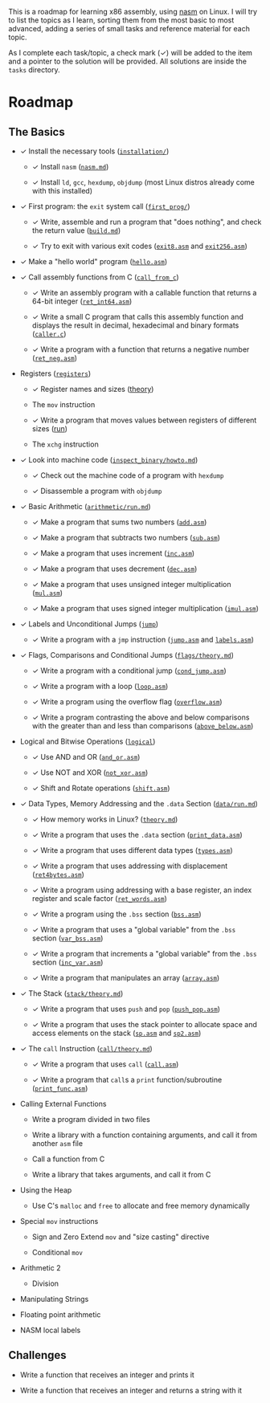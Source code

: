 This is a roadmap for learning x86 assembly, using
[nasm](https://www.nasm.us/) on Linux. I will try to list the topics as I
learn, sorting them from the most basic to most advanced, adding a series of
small tasks and reference material for each topic.

As I complete each task/topic, a check mark (✓) will be added to the item
and a pointer to the solution will be provided. All solutions are inside
the `tasks` directory.

# Roadmap

## The Basics

* ✓ Install the necessary tools ([`installation/`](tasks/installation))

  * ✓ Install `nasm` ([`nasm.md`](tasks/installation/nasm.md))

  * ✓ Install `ld`, `gcc`, `hexdump`, `objdump` (most Linux distros 
  already come with this installed)

* ✓ First program: the `exit` system call ([`first_prog/`](tasks/first_prog))

  * ✓ Write, assemble and run a program that "does nothing", and check 
  the return value ([`build.md`](tasks/first_prog/build.md))

  * ✓ Try to exit with various exit codes 
  ([`exit8.asm`](tasks/first_prog/exit8.asm) and
  [`exit256.asm`](tasks/first_prog/exit256.asm))

* ✓ Make a "hello world" program ([`hello.asm`](tasks/helloworld/hello.asm))

* ✓ Call assembly functions from C ([`call_from_c`](tasks/call_from_c/run.md))

  * ✓ Write an assembly program with a callable function that returns a
  64-bit integer ([`ret_int64.asm`](tasks/call_from_c/ret_int64.asm))

  * ✓ Write a small C program that calls this assembly function and displays
  the result in decimal, hexadecimal and binary formats 
  ([`caller.c`](tasks/call_from_c/caller.c))

  * ✓ Write a program with a function that returns a negative number
  ([`ret_neg.asm`](tasks/call_from_c/ret_neg.asm))

* Registers ([`registers`](tasks/registers))

  * ✓ Register names and sizes ([theory](tasks/registers/theory.md))

  * The `mov` instruction

  * ✓ Write a program that moves values between registers of different sizes
  ([run](tasks/registers/run.md))

  * The `xchg` instruction

* ✓ Look into machine code 
  ([`inspect_binary/howto.md`](tasks/inspect_binary/howto.md))

  * ✓ Check out the machine code of a program with `hexdump`

  * ✓ Disassemble a program with `objdump`

* ✓ Basic Arithmetic ([`arithmetic/run.md`](tasks/arithmetic/run.md))

  * ✓ Make a program that sums two numbers 
  ([`add.asm`](tasks/arithmetic/add.asm))

  * ✓ Make a program that subtracts two numbers
  ([`sub.asm`](tasks/arithmetic/sub.asm))
  
  * ✓ Make a program that uses increment
  ([`inc.asm`](tasks/arithmetic/inc.asm))

  * ✓ Make a program that uses decrement
  ([`dec.asm`](tasks/arithmetic/dec.asm))

  * ✓ Make a program that uses unsigned integer multiplication
  ([`mul.asm`](tasks/arithmetic/mul.asm))
  
  * ✓ Make a program that uses signed integer multiplication
  ([`imul.asm`](tasks/arithmetic/imul.asm))

* ✓ Labels and Unconditional Jumps ([`jump`](tasks/jump))

  * ✓ Write a program with a `jmp` instruction
  ([`jump.asm`](tasks/jump/jump.asm) and [`labels.asm`](tasks/jump/labels.asm))

* ✓ Flags, Comparisons and Conditional Jumps 
  ([`flags/theory.md`](tasks/flags/theory.md))

  * ✓ Write a program with a conditional jump 
  ([`cond_jump.asm`](tasks/flags/cond_jump.asm))

  * ✓ Write a program with a loop ([`loop.asm`](tasks/flags/loop.asm))

  * ✓ Write a program using the overflow flag
  ([`overflow.asm`](tasks/flags/overflow.asm))

  * ✓ Write a program contrasting the above and below comparisons with the
  greater than and less than comparisons
  ([`above_below.asm`](tasks/flags/above_below.asm))

* Logical and Bitwise Operations ([`logical`](tasks/logical))

  * ✓ Use AND and OR ([`and_or.asm`](tasks/logical/and_or.asm))
  
  * ✓ Use NOT and XOR ([`not_xor.asm`](tasks/logical/not_xor.asm))

  * ✓ Shift and Rotate operations ([`shift.asm`](tasks/logical/shift.asm))

* ✓ Data Types, Memory Addressing and the `.data` Section
  ([`data/run.md`](tasks/data/run.md))

  * ✓ How memory works in Linux?
  ([`theory.md`](tasks/data/theory.md))

  * ✓ Write a program that uses the `.data` section
  ([`print_data.asm`](tasks/data/print_data.asm))
 
  * ✓ Write a program that uses different data types
  ([`types.asm`](tasks/data/types.asm))

  * ✓ Write a program that uses addressing with displacement
  ([`ret4bytes.asm`](tasks/data/ret4bytes.asm))

  * ✓ Write a program using addressing with a base register,
  an index register and scale factor
  ([`ret_words.asm`](tasks/data/ret_words.asm))

  * ✓ Write a program using the `.bss` section
  ([`bss.asm`](tasks/data/bss.asm))

  * ✓ Write a program that uses a "global variable" from the `.bss` section
  ([`var_bss.asm`](tasks/data/var_bss.asm))

  * ✓ Write a program that increments a "global variable" from the 
  `.bss` section ([`inc_var.asm`](tasks/data/inc_var.asm))

  * ✓ Write a program that manipulates an array
  ([`array.asm`](tasks/data/array.asm))

* ✓ The Stack ([`stack/theory.md`](tasks/stack/theory.md))

  * ✓ Write a program that uses `push` and `pop`
  ([`push_pop.asm`](tasks/stack/push_pop.asm))

  * ✓ Write a program that uses the stack pointer to allocate space and
  access elements on the stack ([`sp.asm`](tasks/stack/sp.asm) and
  [`sp2.asm`](tasks/stack/sp2.asm))

* ✓ The `call` Instruction ([`call/theory.md`](tasks/call/theory.md))

  * ✓ Write a program that uses `call` ([`call.asm`](tasks/call/call.asm))

  * ✓ Write a program that `call`s a `print` function/subroutine
  ([`print_func.asm`](tasks/call/print_func.asm))

* Calling External Functions

  * Write a program divided in two files

  * Write a library with a function containing arguments, and call it from
  another `asm` file

  * Call a function from C

  * Write a library that takes arguments, and call it from C

* Using the Heap

  * Use C's `malloc` and `free` to allocate and free memory dynamically

* Special `mov` instructions

  * Sign and Zero Extend `mov` and "size casting" directive

  * Conditional `mov`

* Arithmetic 2

  * Division

* Manipulating Strings

* Floating point arithmetic

* NASM local labels

## Challenges

* Write a function that receives an integer and prints it

* Write a function that receives an integer and returns a string with it
